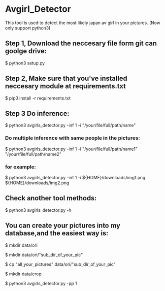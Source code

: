 # Avgirl_Detector
This tool is used to detect the most likely japan av girl in your pictures.
(Now only support python3)

## Step 1, Download the neccesary file form git can goolge drive:

$ python3 setup.py

## Step 2, Make sure that you've installed neccesary module at requirements.txt

$ pip3 install -r requirements.txt 

## Step 3 Do inference:

$ python3 avgirls_detector.py -inf 1 -i "/your/file/full/path/name"

### Do  multiple inference with same people in the pictures:

$ python3 avgirls_detector.py -inf 1 -i "/your/file/full/path/name1" "/your/file/full/path/name2" 

### for example:
$ python3 avgirls_detector.py -inf 1 -i ${HOME}/downloads/img1.png ${HOME}/downloads/img2.png

## Check another tool methods:

$ python3 avgirls_detector.py -h

## You can create your pictures into my database,and the easiest way is:

$ mkdir data/ori 

$ mkdir data/ori/"sub_dir_of_your_pic"

$ cp "all_your_pictures" data/ori/"sub_dir_of_your_pic" 

$ mkdir data/crop

$ python3 avgirls_detector.py -pp 1



